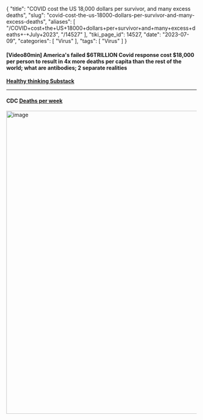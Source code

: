 {
    "title": "COVID cost the US 18,000 dollars per survivor, and many excess deaths",
    "slug": "covid-cost-the-us-18000-dollars-per-survivor-and-many-excess-deaths",
    "aliases": [
        "/COVID+cost+the+US+18000+dollars+per+survivor+and+many+excess+deaths+-+July+2023",
        "/14527"
    ],
    "tiki_page_id": 14527,
    "date": "2023-07-09",
    "categories": [
        "Virus"
    ],
    "tags": [
        "Virus"
    ]
}


#### <span>[Video80min]</span> America's failed $6TRILLION Covid response cost $18,000 per person to result in 4x more deaths per capita than the rest of the world; what are antibodies; 2 separate realities

 **[Healthy thinking Substack](https://healthythinking.substack.com/p/video70min-americas-failed-6trillion?utm_source=substack&utm_medium=email)** 

---

#### CDC [Deaths per week](https://www.cdc.gov/nchs/nvss/vsrr/covid19/excess_deaths.htm)

<img src="https://d1bk1kqxc0sym.cloudfront.net/attachments/jpeg/us-deaths-per-week.jpg" alt="image" width="800">